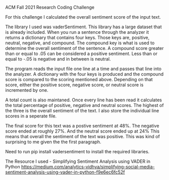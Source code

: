 ACM Fall 2021 Research Coding Challenge

For this challenge I calculated the overall sentiment score of the input text. 

The library I used was vaderSentiment. This library has a large dataset that is already included. When you run a sentence through the analyzer it returns a dictionary that contains four keys. Those keys are, positive, neutral, negative, and compound. The compound key is what is used to determine the overall sentiment of the sentence. A compound score greater than or equal to .05 can be considered a positive sentiment. Less than or equal to -.05 is negative and in between is neutral.

The program reads the input file one line at a time and passes that line into the analyzer. A dictionary with the four keys is produced and the compound score is compared to the scoring mentioned above. Depending on that score, either the positive score, negative score, or neutral score is incremented by one.

A total count is also maintaned. Once every line has been read it calculates the total percentage of positive, negative and neutral scores. The highest of the three is the overall sentiment of the text. I also store the individual line scores in a seperate file.

The final score for this text was a postive sentiment at 48%. The negative score ended at roughly 27%. And the neutral score ended up at 24% This means that overall the sentiment of the text was positive. This was kind of surprising to me given the the first paragraph. 

Need to run pip install vadersentiment to install the required libraries.

The Resource I used - Simplifying Sentiment Analysis using VADER in Python 
https://medium.com/analytics-vidhya/simplifying-social-media-sentiment-analysis-using-vader-in-python-f9e6ec6fc52f

